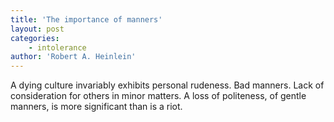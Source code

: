 ```yaml
---
title: 'The importance of manners'
layout: post
categories:
    - intolerance
author: 'Robert A. Heinlein'
---
```


A dying culture invariably exhibits personal rudeness. Bad manners. Lack of consideration for others in minor matters. A loss of politeness, of gentle manners, is more significant than is a riot.